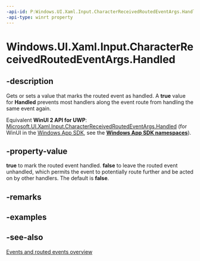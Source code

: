 ```yaml
---
-api-id: P:Windows.UI.Xaml.Input.CharacterReceivedRoutedEventArgs.Handled
-api-type: winrt property
---
```


<!-- Property syntax.
public bool Handled { get;  set; }
-->

# Windows.UI.Xaml.Input.CharacterReceivedRoutedEventArgs.Handled

## -description
Gets or sets a value that marks the routed event as handled. A **true** value for **Handled** prevents most handlers along the event route from handling the same event again.

Equivalent **WinUI 2 API for UWP**: [Microsoft.UI.Xaml.Input.CharacterReceivedRoutedEventArgs.Handled](/windows/winui/api/microsoft.ui.xaml.input.characterreceivedroutedeventargs.handled) (for WinUI in the [Windows App SDK](/windows/apps/windows-app-sdk/), see the **[Windows App SDK namespaces](/windows/windows-app-sdk/api/winrt/)**).

## -property-value
**true** to mark the routed event handled. **false** to leave the routed event unhandled, which permits the event to potentially route further and be acted on by other handlers. The default is **false**.

## -remarks

## -examples

## -see-also
[Events and routed events overview](/windows/uwp/xaml-platform/events-and-routed-events-overview)
